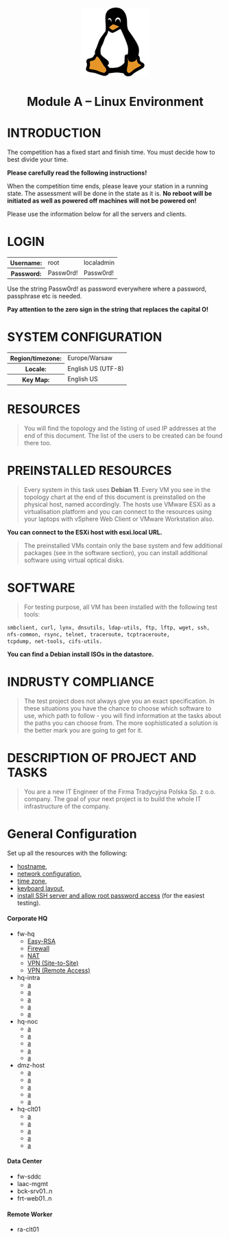 <p align="center">
  <a href="./README.md">
    <img src="img/Linux_Environment.png" alt="Linux Environment" width="160" height="160">
  </a>
  <h1 align="center">Module A – Linux Environment</h1>
</p>

# INTRODUCTION

The competition has a fixed start and finish time. You must decide how to best divide your time.

**Please carefully read the following instructions!**

When the competition time ends, please leave your station in a running state. The assessment will be
done in the state as it is. **No reboot will be initiated as well as powered off machines will not
be powered on!**

Please use the information below for all the servers and clients.

# LOGIN

<table>
  <tr>
    <th>Username:</th>
    <td>root</td>
    <td>localadmin</td>
  </tr>
  <tr>
    <th>Password:</th>
    <td>Passw0rd!</td>
    <td>Passw0rd!</td>
  </tr>
</table>

Use the string Passw0rd! as password everywhere where a password, passphrase etc is needed.

**Pay attention to the zero sign in the string that replaces the capital O!**

# SYSTEM CONFIGURATION

<table>
  <tr>
    <th>Region/timezone:</th>
    <td>Europe/Warsaw</td>
  </tr>
  <tr>
    <th>Locale:</th>
    <td>English US (UTF-8)</td>
  </tr>
  <tr>
    <th>Key Map:</th>
    <td>English US</td>
  </tr>
</table>

# RESOURCES

> You will find the topology and the listing of used IP addresses at the end of this document. The list of
the users to be created can be found there too.

# PREINSTALLED RESOURCES

> Every system in this task uses **Debian 11**. Every VM you see in the topology chart at the end of this
document is preinstalled on the physical host, named accordingly. The hosts use VMware ESXi as a
virtualisation platform and you can connect to the resources using your laptops with vSphere Web
Client or VMware Workstation also.

**You can connect to the ESXi host with esxi.local URL.**

> The preinstalled VMs contain only the base system and few additional packages (see in the software
section), you can install additional software using virtual optical disks.

# SOFTWARE

> For testing purpose, all VM has been installed with the following test tools: 

```
smbclient, curl, lynx, dnsutils, ldap-utils, ftp, lftp, wget, ssh, nfs-common, rsync, telnet, traceroute, tcptraceroute,
tcpdump, net-tools, cifs-utils.
```

**You can find a Debian install ISOs in the datastore.**

# INDRUSTY COMPLIANCE

> The test project does not always give you an exact specification. In these situations you have the
chance to choose which software to use, which path to follow - you will find information at the tasks
about the paths you can choose from. The more sophisticated a solution is the better mark you are
going to get for it.

# DESCRIPTION OF PROJECT AND TASKS

> You are a new IT Engineer of the Firma Tradycyjna Polska Sp. z o.o. company. The goal of your next
project is to build the whole IT infrastructure of the company.

# General Configuration

Set up all the resources with the following:

- [hostname,](test.md)
- [network configuration,](test.md)
- [time zone,](test.md)
- [keyboard layout,](test.md)
- [install SSH server and allow root password access](test.md) (for the easiest testing).

#### Corporate HQ

- fw-hq
  - [Easy-RSA](www.google.com)
  - [Firewall](www.google.com)
  - [NAT](www.google.com)
  - [VPN (Site-to-Site)](www.google.com)
  - [VPN (Remote Access)](www.google.com)
- hq-intra
  - [a](a)
  - [a](a)
  - [a](a)
  - [a](a)
  - [a](a)
- hq-noc
  - [a](a)
  - [a](a)
  - [a](a)
  - [a](a)
  - [a](a)
- dmz-host
  - [a](a)
  - [a](a)
  - [a](a)
  - [a](a)
  - [a](a)
- hq-clt01
  - [a](a)
  - [a](a)
  - [a](a)
  - [a](a)
  - [a](a)

#### Data Center

- fw-sddc
- laac-mgmt
- bck-srv01..n
- frt-web01..n

#### Remote Worker

- ra-clt01